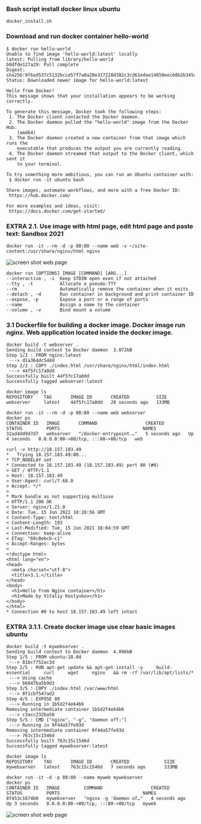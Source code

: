 ### Bash script install docker linux ubuntu
``` docker_install.sh ``` 
### Download and run docker container hello-world
```
$ docker run hello-world
Unable to find image 'hello-world:latest' locally
latest: Pulling from library/hello-world
b8dfde127a29: Pull complete
Digest: sha256:9f6ad537c5132bcce57f7a0a20e317228d382c3cd61edae14650eec68b2b345c
Status: Downloaded newer image for hello-world:latest

Hello from Docker!
This message shows that your installation appears to be working correctly.

To generate this message, Docker took the following steps:
 1. The Docker client contacted the Docker daemon.
 2. The Docker daemon pulled the "hello-world" image from the Docker Hub.
    (amd64)
 3. The Docker daemon created a new container from that image which runs the
    executable that produces the output you are currently reading.
 4. The Docker daemon streamed that output to the Docker client, which sent it
    to your terminal.

To try something more ambitious, you can run an Ubuntu container with:
 $ docker run -it ubuntu bash

Share images, automate workflows, and more with a free Docker ID:
 https://hub.docker.com/

For more examples and ideas, visit:
 https://docs.docker.com/get-started/
```
### EXTRA 2.1. Use image with html page, edit html page and paste text: <Username> Sandbox 2021
``` docker run -it --rm -d -p 80:80 --name web -v ~/site-content:/usr/share/nginx/html nginx ```

![screen shot web page](https://github.com/v-kostyukov/Internship-2021/blob/master/task3/img/screen2.png)
````
docker run [OPTIONS] IMAGE [COMMAND] [ARG...]
--interactive , -i	Keep STDIN open even if not attached
--tty , -t          Allocate a pseudo-TTY
--rm                Automatically remove the container when it exits
--detach , -d       Run container in background and print container ID
--expose, -p        Expose a port or a range of ports
--name              Assign a name to the container
--volume , -v       Bind mount a volume
````
### 3.1 Dockerfile for building a docker image. Docker image run nginx. Web application located inside the docker image. 

``` 
docker build -t webserver .
Sending build context to Docker daemon  3.072kB
Step 1/2 : FROM nginx:latest
 ---> d1a364dc548d
Step 2/2 : COPY ./index.html /usr/share/nginx/html/index.html
 ---> 44f5fc17a0dd
Successfully built 44f5fc17a0dd
Successfully tagged webserver:latest

docker image ls
REPOSITORY    TAG       IMAGE ID       CREATED          SIZE
webserver     latest    44f5fc17a0dd   20 seconds ago   133MB

docker run -it --rm -d -p 80:80 --name web webserver
docker ps
CONTAINER ID   IMAGE       COMMAND                  CREATED         STATUS         PORTS                               NAMES
32ad4dd9d7d7   webserver   "/docker-entrypoint.…"   5 seconds ago   Up 4 seconds   0.0.0.0:80->80/tcp, :::80->80/tcp   web

curl -v http://18.157.183.49
*   Trying 18.157.183.49:80...
* TCP_NODELAY set
* Connected to 18.157.183.49 (18.157.183.49) port 80 (#0)
> GET / HTTP/1.1
> Host: 18.157.183.49
> User-Agent: curl/7.68.0
> Accept: */*
>
* Mark bundle as not supporting multiuse
< HTTP/1.1 200 OK
< Server: nginx/1.21.0
< Date: Tue, 15 Jun 2021 18:28:56 GMT
< Content-Type: text/html
< Content-Length: 193
< Last-Modified: Tue, 15 Jun 2021 18:04:59 GMT
< Connection: keep-alive
< ETag: "60c8ebcb-c1"
< Accept-Ranges: bytes
<
<!doctype html>
<html lang="en">
<head>
  <meta charset="utf-8">
  <title>3.1.</title>
</head>
<body>
  <h1>Hello from Nginx container</h1>
  <h1>Made by Vitaliy Kostyukov</h1>
</body>
</html>
* Connection #0 to host 18.157.183.49 left intact
```
### EXTRA 3.1.1. Create docker image use clear basic images ubuntu
``` 
docker build -t mywebserver .
Sending build context to Docker daemon  4.096kB
Step 1/5 : FROM ubuntu:18.04
 ---> 81bcf752ac3d
Step 2/5 : RUN apt-get update && apt-get install -y     build-essential     curl     wget     nginx   && rm -rf /var/lib/apt/lists/*
 ---> Using cache
 ---> b6047ba5b9d3
Step 3/5 : COPY ./index.html /var/www/html
 ---> 8f1cbf547ad2
Step 4/5 : EXPOSE 80
 ---> Running in 1b5d2f4e64b6
Removing intermediate container 1b5d2f4e64b6
 ---> c3acc232ba58
Step 5/5 : CMD ["nginx", "-g", "daemon off;"]
 ---> Running in 9f44a57fe93d
Removing intermediate container 9f44a57fe93d
 ---> 763c15c1546d
Successfully built 763c15c1546d
Successfully tagged mywebserver:latest

docker image ls
REPOSITORY    TAG       IMAGE ID       CREATED             SIZE
mywebserver   latest    763c15c1546d   7 seconds ago       333MB

docker run -it -d -p 80:80 --name myweb mywebserver
docker ps
CONTAINER ID   IMAGE         COMMAND                  CREATED         STATUS         PORTS                               NAMES
8f453c1874b0   mywebserver   "nginx -g 'daemon of…"   4 seconds ago   Up 3 seconds   0.0.0.0:80->80/tcp, :::80->80/tcp   myweb
```
![screen shot web page](https://github.com/v-kostyukov/Internship-2021/blob/master/task3/img/screen3.png)
